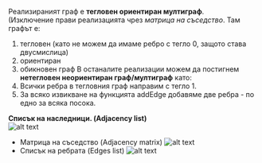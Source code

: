 Реализираният граф е **тегловен ориентиран мултиграф**.  
(Изключение прави реализацията чрез *матрица на съседство*. Там графът е:  
1. тегловен (като не можем да имаме ребро с тегло 0, защото става двусмислица)
2. ориентиран
3. обикновен граф
В останалите реализации можем да постигнем **нетегловен неориентиран граф/мултиграф** като:
1. Всички ребра в тегловния граф направим с тегло 1.
2. За всяко извикване на функцията addEdge добавяме две ребра - по едно за всяка посока.

**Списък на наследници. (Adjacency list)**  
![alt text](https://i.ibb.co/yPPp6Ds/adj-List-Graph.jpg)
* Матрица на съседство (Adjacency matrix)
![alt text](https://i.ibb.co/yqJbWLW/adj-Matrix-Graph.jpg)
* Списък на ребрата (Edges list)
![alt text](https://i.ibb.co/yVS2sBM/edge-List-Graph.jpg)
